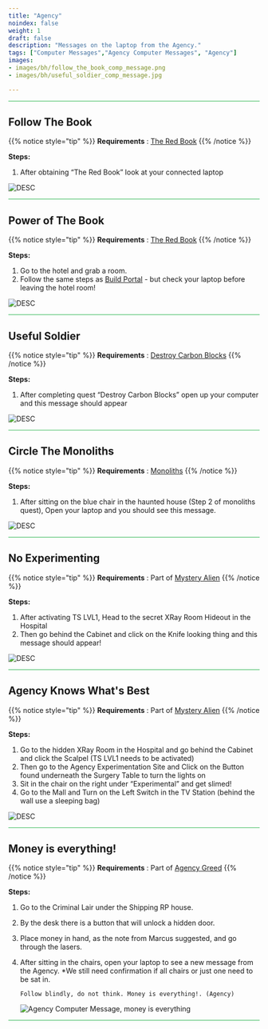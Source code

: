 ```yaml
---
title: "Agency"
noindex: false
weight: 1
draft: false
description: "Messages on the laptop from the Agency."
tags: ["Computer Messages","Agency Computer Messages", "Agency"]
images: 
- images/bh/follow_the_book_comp_message.png
- images/bh/useful_soldier_comp_message.jpg

---
```



<hr style="background-color: #28b44c" size=8>

## Follow The Book

{{% notice style="tip" %}}
**Requirements** : [The Red Book](/lore/special_tools/the_red_book)
{{% /notice %}}

**Steps:**

1. After obtaining “The Red Book” look at your connected laptop


![DESC](/images/bh/follow_the_book_comp_message.png) 


<hr style="background-color: #28b44c" size=8>

## Power of The Book

{{% notice style="tip" %}}
**Requirements** : [The Red Book](/lore/special_tools/the_red_book)
{{% /notice %}}

**Steps:**

1. Go to the hotel and grab a room.
2. Follow the same steps as [Build Portal](/lore/quests/build_portal) - but check your laptop before leaving the hotel room!



![DESC](/images/bh/power_of_the_book_comp_message.jpg) 


<hr style="background-color: #28b44c" size=8>

## Useful Soldier

{{% notice style="tip" %}}
**Requirements** : [Destroy Carbon Blocks](/lore/quests/destroy_carbon_blocks)
{{% /notice %}}

**Steps:**

1. After completing quest “Destroy Carbon Blocks” open up your computer and this message should appear


![DESC](/images/bh/useful_soldier_comp_message.jpg) 


<hr style="background-color: #28b44c" size=8>

## Circle The Monoliths

{{% notice style="tip" %}}
**Requirements** : [Monoliths](/lore/quests/monoliths)
{{% /notice %}}

**Steps:**

1. After sitting on the blue chair in the haunted house (Step 2 of monoliths quest), Open your laptop and you should see this message.


![DESC](/images/bh/circle_monotliths_comp_message.jpg) 


<hr style="background-color: #28b44c" size=8>

## No Experimenting

{{% notice style="tip" %}}
**Requirements** : Part of [Mystery Alien](/lore/quests/mystery_alien)
{{% /notice %}}

**Steps:**

1. After activating TS LVL1, Head to the secret XRay Room Hideout in the Hospital
2. Then go behind the Cabinet and click on the Knife looking thing and this message should appear!



![DESC](/images/bh/agency_no_experimenting_comp_message.jpg) 


<hr style="background-color: #28b44c" size=8>

## Agency Knows What's Best

{{% notice style="tip" %}}
**Requirements** : Part of [Mystery Alien](/lore/quests/mystery_alien)
{{% /notice %}}

**Steps:**

1. Go to the hidden XRay Room in the Hospital and go behind the Cabinet and click the Scalpel (TS LVL1 needs to be activated)
2. Then go to the Agency Experimentation Site and Click on the Button found underneath the Surgery Table to turn the lights on
3. Sit in the chair on the right under “Experimental” and get slimed!
4. Go to the Mall and Turn on the Left Switch in the TV Station (behind the wall use a sleeping bag)



![DESC](/images/bh/agency_knows_whats_best_comp_message.jpg) 


<hr style="background-color: #28b44c" size=8>


	

## Money is everything!

{{% notice style="tip" %}}
**Requirements** : Part of [Agency Greed](/lore/quests/agency_greed)
{{% /notice %}}

**Steps:**

1. Go to the Criminal Lair under the Shipping RP house.
1. By the desk there is a button that will unlock a hidden door.
1. Place money in hand, as the note from Marcus suggested, and go through the lasers.
1.  After sitting in the chairs, open your laptop to see a new message from the Agency. *We still need confirmation if all chairs or just one need to be sat in.

	`Follow blindly, do not think. Money is everything!. (Agency)`
	
	![Agency Computer Message, money is everything](/images/bh/agency_greed_comp_message.jpg)

<hr style="background-color: #28b44c" size=8>